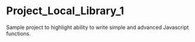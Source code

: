 # Project_Local_Library_1

Sample project to highlight ability to write simple and advanced Javascript functions.
